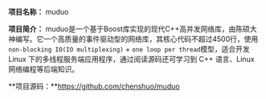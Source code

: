 **项目名称：** muduo

**项目简介：** muduo是一个基于Boost库实现的现代C++高并发网络库，由陈硕大神编写。它一个高质量的事件驱动型的网络库，其核心代码不超过4500行，使用 `non-blocking IO(IO multiplexing)` + `one loop per thread`模型，适合开发 Linux 下的多线程服务端应用程序，通过阅读源码还可学习到 C++ 语言、Linux 网络编程等后端知识。

 **项目源码：**https://github.com/chenshuo/muduo
